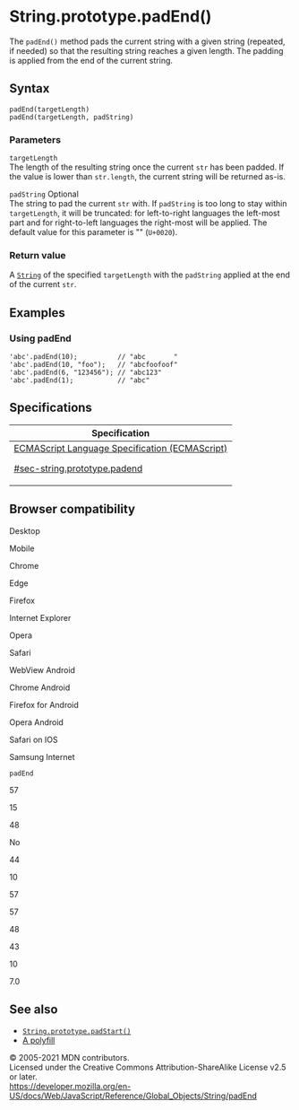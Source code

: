 # String.prototype.padEnd()

The `padEnd()` method pads the current string with a given string (repeated, if needed) so that the resulting string reaches a given length. The padding is applied from the end of the current string.

## Syntax

    padEnd(targetLength)
    padEnd(targetLength, padString)

### Parameters

`targetLength`  
The length of the resulting string once the current `str` has been padded. If the value is lower than `str.length`, the current string will be returned as-is.

`padString` <span class="badge inline optional">Optional</span>  
The string to pad the current `str` with. If `padString` is too long to stay within `targetLength`, it will be truncated: for left-to-right languages the left-most part and for right-to-left languages the right-most will be applied. The default value for this parameter is "" (`U+0020`).

### Return value

A [`String`](../string) of the specified `targetLength` with the `padString` applied at the end of the current `str`.

## Examples

### Using padEnd

    'abc'.padEnd(10);          // "abc       "
    'abc'.padEnd(10, "foo");   // "abcfoofoof"
    'abc'.padEnd(6, "123456"); // "abc123"
    'abc'.padEnd(1);           // "abc"

## Specifications

<table><thead><tr class="header"><th>Specification</th></tr></thead><tbody><tr class="odd"><td><a href="https://tc39.es/ecma262/#sec-string.prototype.padend">ECMAScript Language Specification (ECMAScript) 
<br/>

<span class="small">#sec-string.prototype.padend</span></a></td></tr></tbody></table>

## Browser compatibility

Desktop

Mobile

Chrome

Edge

Firefox

Internet Explorer

Opera

Safari

WebView Android

Chrome Android

Firefox for Android

Opera Android

Safari on IOS

Samsung Internet

`padEnd`

57

15

48

No

44

10

57

57

48

43

10

7.0

## See also

-   [`String.prototype.padStart()`](padstart)
-   [A polyfill](https://github.com/behnammodi/polyfill/blob/master/string.polyfill.js)

© 2005-2021 MDN contributors.  
Licensed under the Creative Commons Attribution-ShareAlike License v2.5 or later.  
<a href="https://developer.mozilla.org/en-US/docs/Web/JavaScript/Reference/Global_Objects/String/padEnd" class="_attribution-link">https://developer.mozilla.org/en-US/docs/Web/JavaScript/Reference/Global_Objects/String/padEnd</a>
